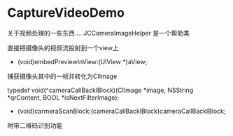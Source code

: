# CaptureVideoDemo
关于视频处理的一些东西....
JCCameraImageHelper 是一个帮助类

直接把摄像头的视频流投射到一个view上
- (void)embedPreviewInView:(UIView *)aView;

捕获摄像头其中的一帧并转化为CIImage

typedef void(^cameraCallBacklBlock)(CIImage *image, NSString *qrContent, BOOL *isNextFilterImage);
- (void)carmeraScanBlock:(cameraCallBacklBlock)cameraCallBacklBlock;

附带二维码识别功能
